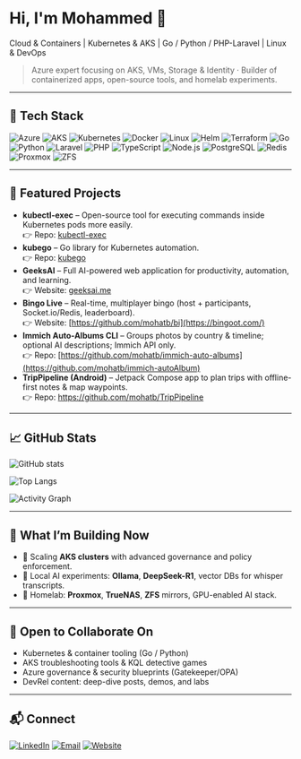 # Hi, I'm Mohammed 👋

Cloud & Containers | Kubernetes & AKS | Go / Python / PHP-Laravel | Linux & DevOps

> Azure expert focusing on AKS, VMs, Storage & Identity · Builder of containerized apps, open-source tools, and homelab experiments.

---

## 🔧 Tech Stack

![Azure](https://img.shields.io/badge/Azure-0078D4?logo=microsoftazure&logoColor=white)
![AKS](https://img.shields.io/badge/AKS-008AD7?logo=microsoftazure&logoColor=white)
![Kubernetes](https://img.shields.io/badge/Kubernetes-326CE5?logo=kubernetes&logoColor=white)
![Docker](https://img.shields.io/badge/Docker-2496ED?logo=docker&logoColor=white)
![Linux](https://img.shields.io/badge/Linux-FCC624?logo=linux&logoColor=black)
![Helm](https://img.shields.io/badge/Helm-0F1689?logo=helm&logoColor=white)
![Terraform](https://img.shields.io/badge/Terraform-844FBA?logo=terraform&logoColor=white)
![Go](https://img.shields.io/badge/Go-00ADD8?logo=go&logoColor=white)
![Python](https://img.shields.io/badge/Python-3776AB?logo=python&logoColor=white)
![Laravel](https://img.shields.io/badge/Laravel-FF2D20?logo=laravel&logoColor=white)
![PHP](https://img.shields.io/badge/PHP-777BB4?logo=php&logoColor=white)
![TypeScript](https://img.shields.io/badge/TypeScript-3178C6?logo=typescript&logoColor=white)
![Node.js](https://img.shields.io/badge/Node.js-339933?logo=nodedotjs&logoColor=white)
![PostgreSQL](https://img.shields.io/badge/PostgreSQL-4169E1?logo=postgresql&logoColor=white)
![Redis](https://img.shields.io/badge/Redis-DC382D?logo=redis&logoColor=white)
![Proxmox](https://img.shields.io/badge/Proxmox-E57000?logo=proxmox&logoColor=white)
![ZFS](https://img.shields.io/badge/ZFS-2C3E50)

---

## 🚀 Featured Projects

- **kubectl-exec** – Open-source tool for executing commands inside Kubernetes pods more easily.  
  👉 Repo: [kubectl-exec](https://github.com/mohatb/kubectl-exec)
- **kubego** – Go library for Kubernetes automation.  
  👉 Repo: [kubego](https://github.com/mohatb/kubego)
- **GeeksAI** – Full AI-powered web application for productivity, automation, and learning.  
  👉 Website: [geeksai.me](https://geeksai.me/)
- **Bingo Live** – Real-time, multiplayer bingo (host + participants, Socket.io/Redis, leaderboard).  
  👉 Website: [https://github.com/mohatb/bi](https://bingoot.com/)
- **Immich Auto-Albums CLI** – Groups photos by country & timeline; optional AI descriptions; Immich API only.  
  👉 Repo: [https://github.com/mohatb/immich-auto-albums](https://github.com/mohatb/immich-autoAlbum)
- **TripPipeline (Android)** – Jetpack Compose app to plan trips with offline-first notes & map waypoints.  
  👉 Repo: https://github.com/mohatb/TripPipeline

---

## 📈 GitHub Stats

![GitHub stats](https://github-readme-stats.vercel.app/api?username=mohatb&show_icons=true&theme=tokyonight&count_private=true)

![Top Langs](https://github-readme-stats.vercel.app/api/top-langs/?username=mohatb&layout=compact&theme=tokyonight)

![Activity Graph](https://github-readme-activity-graph.vercel.app/graph?username=mohatb&theme=react-dark)

---

## 🧩 What I’m Building Now

- 🔭 Scaling **AKS clusters** with advanced governance and policy enforcement.
- 🧪 Local AI experiments: **Ollama**, **DeepSeek-R1**, vector DBs for whisper transcripts.
- 🧱 Homelab: **Proxmox**, **TrueNAS**, **ZFS** mirrors, GPU-enabled AI stack.

---

## 🤝 Open to Collaborate On

- Kubernetes & container tooling (Go / Python)
- AKS troubleshooting tools & KQL detective games
- Azure governance & security blueprints (Gatekeeper/OPA)
- DevRel content: deep-dive posts, demos, and labs

---

## 📬 Connect

[![LinkedIn](https://img.shields.io/badge/LinkedIn-%230A66C2.svg?&logo=linkedin&logoColor=white)](https://www.linkedin.com/in/mohatb)
[![Email](https://img.shields.io/badge/Email-Contact-informational)](mailto:mohatb@example.com)
[![Website](https://img.shields.io/badge/GeeksAI-Explore-1f6feb)](https://geeksai.me/)


